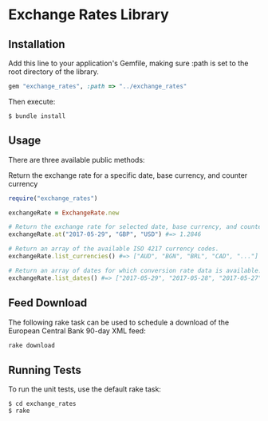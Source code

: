 # Exchange Rates Library

## Installation

Add this line to your application's Gemfile, making sure :path is set to the root directory of the library.

```ruby
gem "exchange_rates", :path => "../exchange_rates"
```

Then execute:

    $ bundle install

## Usage

There are three available public methods:

Return the exchange rate for a specific date, base currency, and counter currency
```ruby
require("exchange_rates")

exchangeRate = ExchangeRate.new

# Return the exchange rate for selected date, base currency, and counter currency.
exchangeRate.at("2017-05-29", "GBP", "USD") #=> 1.2846

# Return an array of the available ISO 4217 currency codes.
exchangeRate.list_currencies() #=> ["AUD", "BGN", "BRL", "CAD", "..."]

# Return an array of dates for which conversion rate data is available.
exchangeRate.list_dates() #=> ["2017-05-29", "2017-05-28", "2017-05-27", "..."]
```
## Feed Download

The following rake task can be used to schedule a download of the European Central Bank 90-day XML feed:
```ruby
rake download
```

## Running Tests

To run the unit tests, use the default rake task:

    $ cd exchange_rates
    $ rake
